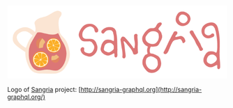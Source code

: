 ![Scagria Logo](https://raw.githubusercontent.com/sangria-graphql/sangria-logo/master/sangria-logo.png)

Logo of [Sangria](http://sangria-graphql.org/) project: [http://sangria-graphql.org](http://sangria-graphql.org/)
